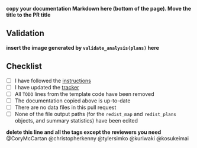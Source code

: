 **copy your documentation Markdown here (bottom of the page). Move the title to the PR title**

## Validation

**insert the image generated by `validate_analysis(plans)` here**

## Checklist

- [ ] I have followed the [instructions](https://github.com/alarm-redist/fifty-states/blob/main/CONTRIBUTING.md)
- [ ] I have updated the [tracker](https://docs.google.com/spreadsheets/d/1k_tYLoE49W_DCK1tcWbouoYZFI9WD76oayEt5TOmJg4/edit#gid=453387933)
- [ ] All `TODO` lines from the template code have been removed
- [ ] The documentation copied above is up-to-date 
- [ ] There are no data files in this pull request
- [ ] None of the file output paths (for the `redist_map` and `redist_plans` objects, and summary statistics) have been edited

**delete this line and all the tags except the reviewers you need**
@CoryMcCartan
@christopherkenny
@tylersimko
@kuriwaki
@kosukeimai
